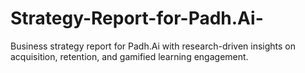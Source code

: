 # Strategy-Report-for-Padh.Ai-
Business strategy report for Padh.Ai with research-driven insights on acquisition, retention, and gamified learning engagement.
